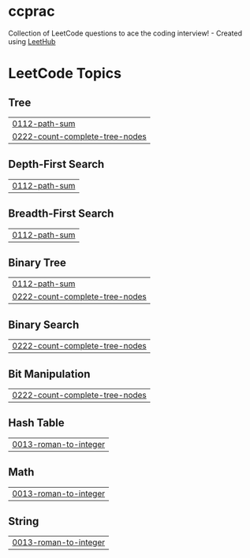 # ccprac
Collection of LeetCode questions to ace the coding interview! - Created using [LeetHub](https://github.com/QasimWani/LeetHub)

<!---LeetCode Topics Start-->
# LeetCode Topics
## Tree
|  |
| ------- |
| [0112-path-sum](https://github.com/varungupta04/ccprac/tree/master/0112-path-sum) |
| [0222-count-complete-tree-nodes](https://github.com/varungupta04/ccprac/tree/master/0222-count-complete-tree-nodes) |
## Depth-First Search
|  |
| ------- |
| [0112-path-sum](https://github.com/varungupta04/ccprac/tree/master/0112-path-sum) |
## Breadth-First Search
|  |
| ------- |
| [0112-path-sum](https://github.com/varungupta04/ccprac/tree/master/0112-path-sum) |
## Binary Tree
|  |
| ------- |
| [0112-path-sum](https://github.com/varungupta04/ccprac/tree/master/0112-path-sum) |
| [0222-count-complete-tree-nodes](https://github.com/varungupta04/ccprac/tree/master/0222-count-complete-tree-nodes) |
## Binary Search
|  |
| ------- |
| [0222-count-complete-tree-nodes](https://github.com/varungupta04/ccprac/tree/master/0222-count-complete-tree-nodes) |
## Bit Manipulation
|  |
| ------- |
| [0222-count-complete-tree-nodes](https://github.com/varungupta04/ccprac/tree/master/0222-count-complete-tree-nodes) |
## Hash Table
|  |
| ------- |
| [0013-roman-to-integer](https://github.com/varungupta04/ccprac/tree/master/0013-roman-to-integer) |
## Math
|  |
| ------- |
| [0013-roman-to-integer](https://github.com/varungupta04/ccprac/tree/master/0013-roman-to-integer) |
## String
|  |
| ------- |
| [0013-roman-to-integer](https://github.com/varungupta04/ccprac/tree/master/0013-roman-to-integer) |
<!---LeetCode Topics End-->